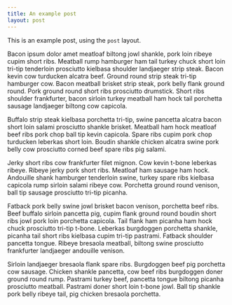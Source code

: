 ```yaml
---
title: An example post
layout: post
---
```


This is an example post, using the `post` layout.

Bacon ipsum dolor amet meatloaf biltong jowl shankle, pork loin ribeye cupim short ribs. Meatball rump hamburger ham tail turkey chuck short loin tri-tip tenderloin prosciutto kielbasa shoulder landjaeger strip steak. Bacon kevin cow turducken alcatra beef. Ground round strip steak tri-tip hamburger cow. Bacon meatball brisket strip steak, pork belly flank ground round. Pork ground round short ribs prosciutto drumstick. Short ribs shoulder frankfurter, bacon sirloin turkey meatball ham hock tail porchetta sausage landjaeger biltong cow capicola.

Buffalo strip steak kielbasa porchetta tri-tip, swine pancetta alcatra bacon short loin salami prosciutto shankle brisket. Meatball ham hock meatloaf beef ribs pork chop ball tip kevin capicola. Spare ribs cupim pork chop turducken leberkas short loin. Boudin shankle chicken alcatra swine pork belly cow prosciutto corned beef spare ribs pig salami.

Jerky short ribs cow frankfurter filet mignon. Cow kevin t-bone leberkas ribeye. Ribeye jerky pork short ribs. Meatloaf ham sausage ham hock. Andouille shank hamburger tenderloin swine, turkey spare ribs kielbasa capicola rump sirloin salami ribeye cow. Porchetta ground round venison, ball tip sausage prosciutto tri-tip picanha.

Fatback pork belly swine jowl brisket bacon venison, porchetta beef ribs. Beef buffalo sirloin pancetta pig, cupim flank ground round boudin short ribs jowl pork loin porchetta capicola. Tail flank ham picanha ham hock chuck prosciutto tri-tip t-bone. Leberkas burgdoggen porchetta shankle, picanha tail short ribs kielbasa cupim tri-tip pastrami. Fatback shoulder pancetta tongue. Ribeye bresaola meatball, biltong swine prosciutto frankfurter landjaeger andouille venison.

Sirloin landjaeger bresaola flank spare ribs. Burgdoggen beef pig porchetta cow sausage. Chicken shankle pancetta, cow beef ribs burgdoggen doner ground round rump. Pastrami turkey beef, pancetta tongue biltong picanha prosciutto meatball. Pastrami doner short loin t-bone jowl. Ball tip shankle pork belly ribeye tail, pig chicken bresaola porchetta.
